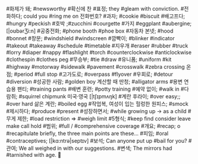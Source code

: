 #화제가 돼; #newsworthy
#확신에 찬 #표정; they #gleam with conviction.
#전화하다; could you #ring me on 전화번호?
#과자; #cookie #biscuit
#배고프다; #hungry #peckish
#호박 ;#zucchini #courgette
#가지 #eggplant #aubergine;  [|oʊbərƷi:n]
#공중전화; #phone booth #phoe box
#자동차 본넷; #hood #bonnet
#창문; #windshield #windscreen
#깜빡이; #blinker #indicator
#takeout #takeaway
#schedule #timetable
#지우개 #eraser #rubber
#truck #lorry
#diaper #nappy
#flashlight #torch
#counterclockwise #anticlockwise
#clothespin #clothes peg
#무승부; #tie #draw
#유니폼; #uniform #kit
#highway #motorway
#sidewalk #pavement
#crosswalk #zebra crossing
온점; #period #full stop
#고가도로; #overpass #flyover
#우회로; #detour #diversion
#성공한 사람; #golden boy
계산할 때 딴청; #alligator arms
#용변 연습용 팬티; #training pants
#배변 훈련; #potty training
#예약 없이; #walk in
#다람쥐; #squirrel chipmunk 미국·영국 [|tʃɪpmʌŋk] 
#계란 후라이; #over easy;; #over hard  삶은 계란; #boiled egg
#작업복, 여성이 입는 헐렁한 원피스; #smock
#제시하다; #produce #present
#성장하면서; #while growing up -> as a child
#무게 제한; #load restriction => #weigh limit
#5형식; #keep find consider leave make call hold
#범위; #full / #comprehensive coverage
#개요; #recap; o #recapitulate briefly, the three main points are these… 
#피임; #oral #contraceptives; [|kɑ:ntrə|septɪv]
#보석; Can anyone put up #bail for you?
#관여; We all weighed in with our suggestions.
#변색; The mirrors had #tarnished with age.


